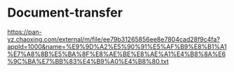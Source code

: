# Document-transfer

https://pan-yz.chaoxing.com/external/m/file/ee79b31265856ee8e7804cad28f9c4fa?appId=1000&name=%E9%9D%A2%E5%90%91%E5%AF%B9%E8%B1%A1%E7%A8%8B%E5%BA%8F%E8%AE%BE%E8%AE%A1%E4%B8%8A%E6%9C%BA%E7%BB%83%E4%B9%A0%E4%B8%80.txt
